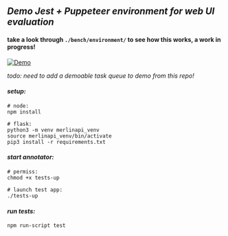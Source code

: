 
## *Demo Jest + Puppeteer environment for web UI evaluation*

#### take a look through `./bench/environment/` to see how this works, a work in progress!


[![Demo](https://img.youtube.com/vi/E1WcZ2yOC10/0.jpg)](https://www.youtube.com/watch?v=E1WcZ2yOC10)


*todo: need to add a demoable task queue to demo from this repo!*

#### *setup:*
```
# node:
npm install

# flask:
python3 -m venv merlinapi_venv
source merlinapi_venv/bin/activate
pip3 install -r requirements.txt  
```

#### *start annotator:*
```
# permiss:
chmod +x tests-up

# launch test app:
./tests-up
```

#### *run tests:*
```
npm run-script test
```
